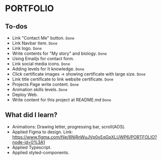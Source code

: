 # PORTFOLIO

## To-dos

- Link "Contact Me" button. `Done`
- Link Navbar item. `Done`
- Link logo. `Done`
- Write contents for "My story" and biology. `Done`
- Using Emailjs for contact form.
- Link social media icons. `Done`
- Adding levels for It knowledge. `Done`
- Click certificate images -> showing certificate with large size. `Done`
- Link title certificate to link website certificate. `Done`
- Projects Page write content. `Done`
- Animation skills levels. `Done`
- Deploy Web.
- Write content for this project at README.md `Done`

## What did I learn?

- Animations: Drawing letter, progressing bar, scroll(AOS).
- Applied Figma to design. Link: https://www.figma.com/file/6NjRnWuJVp0vEqGpXLUWP6/PORTFOLIO?node-id=0%3A1
- Applied Typescript.
- Applied styled-components.

